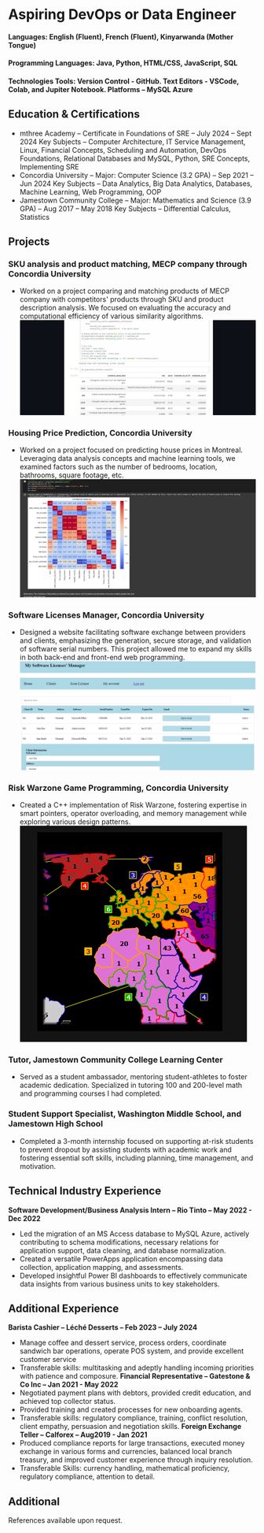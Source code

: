 # Aspiring DevOps or Data Engineer

#### Languages: English (Fluent), French (Fluent), Kinyarwanda (Mother Tongue)

#### Programming Languages: Java, Python, HTML/CSS, JavaScript, SQL
#### Technologies Tools: Version Control - GitHub. Text Editors - VSCode, Colab, and Jupiter Notebook. Platforms – MySQL Azure

## Education & Certifications
- mthree Academy – Certificate in Foundations of SRE – July 2024 – Sept 2024
Key Subjects – Computer Architecture, IT Service Management, Linux, Financial Concepts, Scheduling and Automation, DevOps
Foundations, Relational Databases and MySQL, Python, SRE Concepts, Implementing SRE
- Concordia University – Major: Computer Science (3.2 GPA) – Sep 2021 – Jun 2024
Key Subjects – Data Analytics, Big Data Analytics, Databases, Machine Learning, Web Programming, OOP
- Jamestown Community College – Major: Mathematics and Science (3.9 GPA) – Aug 2017 – May 2018
Key Subjects – Differential Calculus, Statistics

## Projects
### SKU analysis and product matching, MECP company through Concordia University
- Worked on a project comparing and matching products of MECP company with competitors' products through SKU and product description analysis. We focused on evaluating the accuracy and computational efficiency of various similarity algorithms.
![](/assets/proj1.png)

### Housing Price Prediction, Concordia University
- Worked on a project focused on predicting house prices in Montreal. Leveraging data analysis concepts and machine learning tools, we examined factors such as the number of bedrooms, location, bathrooms, square footage, etc.
![](/assets/proj2.png)

### Software Licenses Manager, Concordia University
- Designed a website facilitating software exchange between providers and clients, emphasizing the generation, secure storage, and validation of software serial numbers. This project allowed me to expand my skills in both back-end and front-end web programming.
![](/assets/proj3.png)

### Risk Warzone Game Programming, Concordia University
- Created a C++ implementation of Risk Warzone, fostering expertise in smart pointers, operator overloading, and memory management while exploring various design patterns.
![](/assets/proj4.png)

### Tutor, Jamestown Community College Learning Center
- Served as a student ambassador, mentoring student-athletes to foster academic dedication. Specialized in tutoring 100 and 200-level math and programming courses I had completed.

### Student Support Specialist, Washington Middle School, and Jamestown High School
- Completed a 3-month internship focused on supporting at-risk students to prevent dropout by assisting students with academic work and fostering essential soft skills, including planning, time management, and motivation.

## Technical Industry Experience
**Software Development/Business Analysis Intern – Rio Tinto – May 2022 - Dec 2022**
- Led the migration of an MS Access database to MySQL Azure, actively contributing to schema modifications, necessary relations for application support, data cleaning, and database normalization.
- Created a versatile PowerApps application encompassing data collection, application mapping, and assessments.
- Developed insightful Power BI dashboards to effectively communicate data insights from various business units to key stakeholders.

## Additional Experience
**Barista Cashier – Léché Desserts – Feb 2023 – July 2024**
- Manage coffee and dessert service, process orders, coordinate sandwich bar operations, operate POS system, and provide excellent customer service
- Transferable skills: multitasking and adeptly handling incoming priorities with patience and composure.
**Financial Representative – Gatestone & Co Inc – Jan 2021 - May 2022**
- Negotiated payment plans with debtors, provided credit education, and achieved top collector status.
- Provided training and created processes for new onboarding agents.
- Transferable skills: regulatory compliance, training, conflict resolution, client empathy, persuasion and negotiation skills.
**Foreign Exchange Teller – Calforex – Aug2019 - Jan 2021**
- Produced compliance reports for large transactions, executed money exchange in various forms and currencies, balanced local branch treasury, and improved customer experience through inquiry resolution.
- Transferable Skills: currency handling, mathematical proficiency, regulatory compliance, attention to detail.

## Additional
References available upon request.
